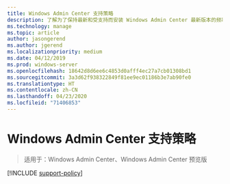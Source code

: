 ```yaml
---
title: Windows Admin Center 支持策略
description: 了解为了保持最新和受支持而安装 Windows Admin Center 最新版本的频率。
ms.technology: manage
ms.topic: article
author: jasongerend
ms.author: jgerend
ms.localizationpriority: medium
ms.date: 04/12/2019
ms.prod: windows-server
ms.openlocfilehash: 18642d8d6ee6c4853d0afff4ec27a7cb01308bd1
ms.sourcegitcommit: 3a3d62f938322849f81ee9ec01186b3e7ab90fe0
ms.translationtype: HT
ms.contentlocale: zh-CN
ms.lasthandoff: 04/23/2020
ms.locfileid: "71406853"
---
```

# <a name="windows-admin-center-support-policy"></a>Windows Admin Center 支持策略

>适用于：Windows Admin Center、Windows Admin Center 预览版

[!INCLUDE [support-policy](../includes/support-policy.md)]